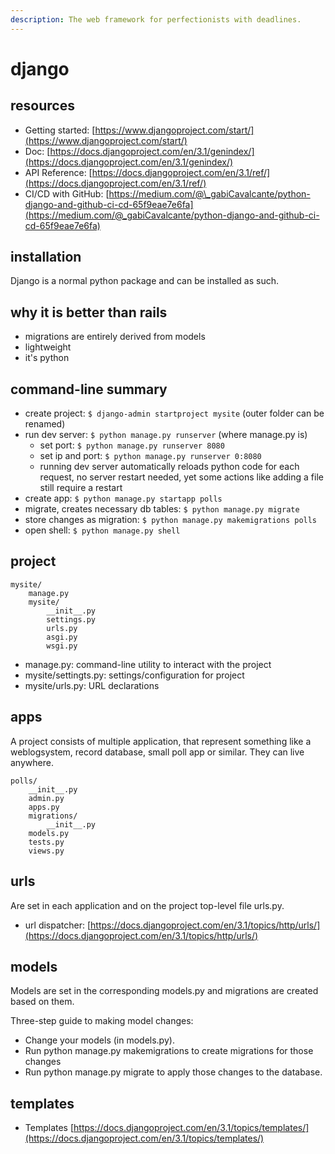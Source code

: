 ```yaml
---
description: The web framework for perfectionists with deadlines.
---
```


# django

## resources

* Getting started: [https://www.djangoproject.com/start/](https://www.djangoproject.com/start/)
* Doc: [https://docs.djangoproject.com/en/3.1/genindex/](https://docs.djangoproject.com/en/3.1/genindex/)
* API Reference: [https://docs.djangoproject.com/en/3.1/ref/](https://docs.djangoproject.com/en/3.1/ref/)
* CI/CD with GitHub: [https://medium.com/@\_gabiCavalcante/python-django-and-github-ci-cd-65f9eae7e6fa](https://medium.com/@_gabiCavalcante/python-django-and-github-ci-cd-65f9eae7e6fa)

## installation

Django is a normal python package and can be installed as such.

## why it is better than rails

* migrations are entirely derived from models
* lightweight
* it's python

## command-line summary

* create project: `$ django-admin startproject mysite` \(outer folder can be renamed\)
* run dev server: `$ python manage.py runserver` \(where manage.py is\)
  * set port: `$ python manage.py runserver 8080`
  * set ip and port: `$ python manage.py runserver 0:8080`
  * running dev server automatically reloads python code for each request, no server restart needed, yet some actions like adding a file still require a restart
* create app: `$ python manage.py startapp polls`
* migrate, creates necessary db tables: `$ python manage.py migrate`
* store changes as migration: `$ python manage.py makemigrations polls`
* open shell: `$ python manage.py shell`

## project

```text
mysite/
    manage.py
    mysite/
        __init__.py
        settings.py
        urls.py
        asgi.py
        wsgi.py
```

* manage.py: command-line utility to interact with the project
* mysite/settingts.py: settings/configuration for project
* mysite/urls.py: URL declarations

## apps

A project consists of multiple application, that represent something like a weblogsystem, record database, small poll app or similar. They can live anywhere.

```text
polls/
    __init__.py
    admin.py
    apps.py
    migrations/
        __init__.py
    models.py
    tests.py
    views.py
```

## urls

Are set in each application and on the project top-level file urls.py.

* url dispatcher: [https://docs.djangoproject.com/en/3.1/topics/http/urls/](https://docs.djangoproject.com/en/3.1/topics/http/urls/)

## models

Models are set in the corresponding models.py and migrations are created based on them.

Three-step guide to making model changes:

* Change your models \(in models.py\).
* Run python manage.py makemigrations to create migrations for those changes
* Run python manage.py migrate to apply those changes to the database.

## templates

* Templates [https://docs.djangoproject.com/en/3.1/topics/templates/](https://docs.djangoproject.com/en/3.1/topics/templates/)

